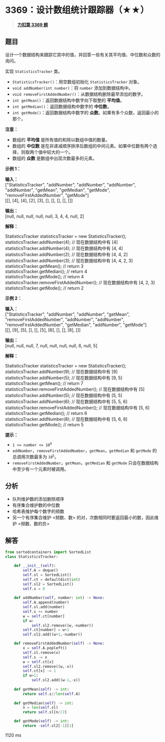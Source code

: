 # 3369：设计数组统计跟踪器（★★）


> <u>**[力扣第 3369 题](https://leetcode.cn/problems/design-an-array-statistics-tracker/)**</u>

## 题目

<p>设计一个数据结构来跟踪它其中的值，并回答一些有关其平均值、中位数和众数的询问。</p>

<p>实现 <code>StatisticsTracker</code> 类。</p>

<ul>
<li><code>StatisticsTracker()</code>：用空数组初始化 <code>StatisticsTracker</code> 对象。</li>
<li><code>void addNumber(int number)</code>：将 <code>number</code> 添加到数据结构中。</li>
<li><code>void removeFirstAddedNumber()</code>：从数据结构删除最早添加的数字。</li>
<li><code>int getMean()</code>：返回数据结构中数字向下取整的 <strong>平均值</strong>。</li>
<li><code>int getMedian()</code>：返回数据结构中数字的 <strong>中位数</strong>。</li>
<li><code>int getMode()</code>：返回数据结构中数字的 <strong>众数</strong>。如果有多个众数，返回最小的那个。</li>
</ul>

<p><b>注意：</b></p>

<ul>
<li>数组的 <strong>平均值</strong> 是所有值的和除以数组中值的数量。</li>
<li>数组的 <strong>中位数</strong> 是在非递减顺序排序后数组的中间元素。如果中位数有两个选择，则取两个值中较大的一个。</li>
<li>数组的 <strong>众数</strong> 是数组中出现次数最多的元素。</li>
</ul>



<p><strong class="example">示例 1：</strong></p>

<div class="example-block">
<p><strong>输入：</strong><br />
<span class="example-io">["StatisticsTracker", "addNumber", "addNumber", "addNumber", "addNumber", "getMean", "getMedian", "getMode", "removeFirstAddedNumber", "getMode"]<br />
[[], [4], [4], [2], [3], [], [], [], [], []]</span></p>

<p><strong>输出：</strong><br />
<span class="example-io">[null, null, null, null, null, 3, 4, 4, null, 2] </span></p>

<p><strong>解释：</strong></p>
StatisticsTracker statisticsTracker = new StatisticsTracker();<br />
statisticsTracker.addNumber(4); // 现在数据结构中有 [4]<br />
statisticsTracker.addNumber(4); // 现在数据结构中有 [4, 4]<br />
statisticsTracker.addNumber(2); // 现在数据结构中有 [4, 4, 2]<br />
statisticsTracker.addNumber(3); // 现在数据结构中有 [4, 4, 2, 3]<br />
statisticsTracker.getMean(); // return 3<br />
statisticsTracker.getMedian(); // return 4<br />
statisticsTracker.getMode(); // return 4<br />
statisticsTracker.removeFirstAddedNumber(); // 现在数据结构中有 [4, 2, 3]<br />
statisticsTracker.getMode(); // return 2</div>

<p><strong class="example">示例 2：</strong></p>

<div class="example-block">
<p><strong>输入：</strong><br />
<span class="example-io">["StatisticsTracker", "addNumber", "addNumber", "getMean", "removeFirstAddedNumber", "addNumber", "addNumber", "removeFirstAddedNumber", "getMedian", "addNumber", "getMode"]<br />
[[], [9], [5], [], [], [5], [6], [], [], [8], []]</span></p>

<p><strong>输出：</strong><br />
<span class="example-io">[null, null, null, 7, null, null, null, null, 6, null, 5] </span></p>

<p><strong>解释：</strong></p>
StatisticsTracker statisticsTracker = new StatisticsTracker();<br />
statisticsTracker.addNumber(9); // 现在数据结构中有 [9]<br />
statisticsTracker.addNumber(5); // 现在数据结构中有 [9, 5]<br />
statisticsTracker.getMean(); // return 7<br />
statisticsTracker.removeFirstAddedNumber(); // 现在数据结构中有 [5]<br />
statisticsTracker.addNumber(5); // 现在数据结构中有 [5, 5]<br />
statisticsTracker.addNumber(6); // 现在数据结构中有 [5, 5, 6]<br />
statisticsTracker.removeFirstAddedNumber(); // 现在数据结构中有 [5, 6]<br />
statisticsTracker.getMedian(); // return 6<br />
statisticsTracker.addNumber(8); // 现在数据结构中有 [5, 6, 8]<br />
statisticsTracker.getMode(); // return 5</div>



<p><strong>提示：</strong></p>

<ul>
<li><code>1 &lt;= number &lt;= 10<sup>9</sup></code></li>
<li><code>addNumber</code>，<code>removeFirstAddedNumber</code>，<code>getMean</code>，<code>getMedian</code> 和 <code>getMode</code> 的总调用次数最多为 <code>10<sup>5</sup></code>。</li>
<li><code>removeFirstAddedNumber</code>，<code>getMean</code>，<code>getMedian</code> 和 <code>getMode</code> 只会在数据结构中至少有一个元素时被调用。</li>
</ul>




## 分析

- 队列维护数的添加删除顺序
- 有序集合维护数的中位数
- 哈希表维护每个数字的频数
- 另一个有序集合维护 <频数、数> 的对，次数相同时要返回最小的数，因此维护 <频数、数的负>

## 解答


```python
from sortedcontainers import SortedList
class StatisticsTracker:

    def __init__(self):
        self.A = deque()
        self.sl = SortedList()
        self.ct = defaultdict(int)
        self.sl2 = SortedList()
        self.s = 0
        
    def addNumber(self, number: int) -> None:
        self.A.append(number)
        self.sl.add(number)
        self.s += number
        w = self.ct[number]
        if w:
            self.sl2.remove((w,-number))
        self.ct[number] = w+1
        self.sl2.add((w+1,-number))

    def removeFirstAddedNumber(self) -> None:
        x = self.A.popleft()
        self.sl.remove(x)
        self.s -= x
        w = self.ct[x]
        self.sl2.remove((w,-x))
        self.ct[x] -= 1
        if w>1:
            self.sl2.add((w-1,-x))
        
    def getMean(self) -> int:
        return self.s//len(self.A)
        
    def getMedian(self) -> int:
        n = len(self.sl)
        return self.sl[n//2]

    def getMode(self) -> int:
        return -self.sl2[-1][1]
```
1120 ms
